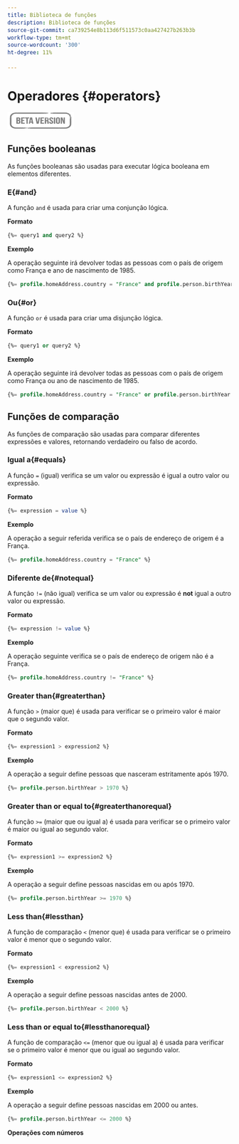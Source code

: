 ```yaml
---
title: Biblioteca de funções
description: Biblioteca de funções
source-git-commit: ca739254e8b113d6f511573c0aa427427b263b3b
workflow-type: tm+mt
source-wordcount: '300'
ht-degree: 11%

---
```


# Operadores {#operators}

![](../../assets/do-not-localize/badge.png)

## Funções booleanas

As funções booleanas são usadas para executar lógica booleana em elementos diferentes.

### E{#and}

A função `and` é usada para criar uma conjunção lógica.

**Formato**

```sql
{%= query1 and query2 %}
```

**Exemplo**

A operação seguinte irá devolver todas as pessoas com o país de origem como França e ano de nascimento de 1985.

```sql
{%= profile.homeAddress.country = "France" and profile.person.birthYear = 1985 %}
```

### Ou{#or}

A função `or` é usada para criar uma disjunção lógica.

**Formato**

```sql
{%= query1 or query2 %}
```

**Exemplo**

A operação seguinte irá devolver todas as pessoas com o país de origem como França ou ano de nascimento de 1985.

```sql
{%= profile.homeAddress.country = "France" or profile.person.birthYear = 1985 %}
```

<!--
## Not{#not}

The `not` (or `!`) function is used to create a logical negation.

**Format**

```sql
not ({QUERY})
!({QUERY})
```

**Example**

The following operation will return all people who do not have their home country as Canada.

```sql
not (homeAddress.countryISO = "CA")
```
-->





## Funções de comparação

As funções de comparação são usadas para comparar diferentes expressões e valores, retornando verdadeiro ou falso de acordo.

### Igual a{#equals}

A função `=` (igual) verifica se um valor ou expressão é igual a outro valor ou expressão.

**Formato**

```sql
{%= expression = value %}
```

**Exemplo**

A operação a seguir referida verifica se o país de endereço de origem é a França.

```sql
{%= profile.homeAddress.country = "France" %}
```

### Diferente de{#notequal}

A função `!=` (não igual) verifica se um valor ou expressão é **not** igual a outro valor ou expressão.

**Formato**

```sql
{%= expression != value %}
```

**Exemplo**

A operação seguinte verifica se o país de endereço de origem não é a França.

```sql
{%= profile.homeAddress.country != "France" %}
```

### Greater than{#greaterthan}

A função `>` (maior que) é usada para verificar se o primeiro valor é maior que o segundo valor.

**Formato**

```sql
{%= expression1 > expression2 %}
```

**Exemplo**

A operação a seguir define pessoas que nasceram estritamente após 1970.

```sql
{%= profile.person.birthYear > 1970 %}
```

### Greater than or equal to{#greaterthanorequal}

A função `>=` (maior que ou igual a) é usada para verificar se o primeiro valor é maior ou igual ao segundo valor.

**Formato**

```sql
{%= expression1 >= expression2 %}
```

**Exemplo**

A operação a seguir define pessoas nascidas em ou após 1970.

```sql
{%= profile.person.birthYear >= 1970 %}
```

### Less than{#lessthan}

A função de comparação `<` (menor que) é usada para verificar se o primeiro valor é menor que o segundo valor.

**Formato**

```sql
{%= expression1 < expression2 %}
```

**Exemplo**

A operação a seguir define pessoas nascidas antes de 2000.

```sql
{%= profile.person.birthYear < 2000 %}
```

### Less than or equal to{#lessthanorequal}

A função de comparação `<=` (menor que ou igual a) é usada para verificar se o primeiro valor é menor que ou igual ao segundo valor.

**Formato**

```sql
{%= expression1 <= expression2 %}
```

**Exemplo**

A operação a seguir define pessoas nascidas em 2000 ou antes.

```sql
{%= profile.person.birthYear <= 2000 %}
```

**Operações com números**

